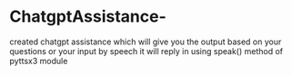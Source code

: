 # ChatgptAssistance-
 created chatgpt assistance which will give you the output based on your questions or your input by speech it will reply in using speak() method of pyttsx3 module 
